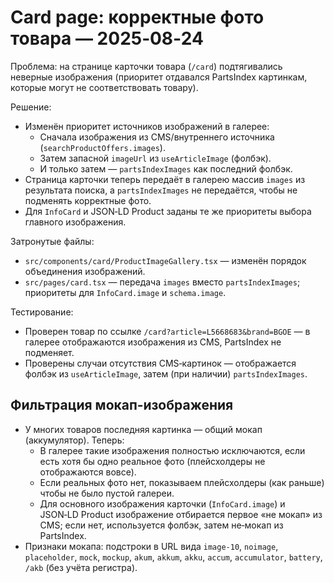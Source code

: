 # Card page: корректные фото товара — 2025‑08‑24

Проблема: на странице карточки товара (`/card`) подтягивались неверные изображения (приоритет отдавался PartsIndex картинкам, которые могут не соответствовать товару).

Решение:

- Изменён приоритет источников изображений в галерее:
  - Сначала изображения из CMS/внутреннего источника (`searchProductOffers.images`).
  - Затем запасной `imageUrl` из `useArticleImage` (фолбэк).
  - И только затем — `partsIndexImages` как последний фолбэк.
- Страница карточки теперь передаёт в галерею массив `images` из результата поиска, а `partsIndexImages` не передаётся, чтобы не подменять корректные фото.
- Для `InfoCard` и JSON‑LD Product заданы те же приоритеты выбора главного изображения.

Затронутые файлы:

- `src/components/card/ProductImageGallery.tsx` — изменён порядок объединения изображений.
- `src/pages/card.tsx` — передача `images` вместо `partsIndexImages`; приоритеты для `InfoCard.image` и `schema.image`.

Тестирование:

- Проверен товар по ссылке `/card?article=L5668683&brand=BGOE` — в галерее отображаются изображения из CMS, PartsIndex не подменяет.
- Проверены случаи отсутствия CMS‑картинок — отображается фолбэк из `useArticleImage`, затем (при наличии) `partsIndexImages`.

## Фильтрация мокап‑изображения

- У многих товаров последняя картинка — общий мокап (аккумулятор). Теперь:
  - В галерее такие изображения полностью исключаются, если есть хотя бы одно реальное фото (плейсхолдеры не отображаются вовсе).
  - Если реальных фото нет, показываем плейсхолдеры (как раньше) чтобы не было пустой галереи.
  - Для основного изображения карточки (`InfoCard.image`) и JSON‑LD Product изображение отбирается первое «не мокап» из CMS; если нет, используется фолбэк, затем не‑мокап из PartsIndex.
- Признаки мокапа: подстроки в URL вида `image-10`, `noimage`, `placeholder`, `mock`, `mockup`, `akum`, `akkum`, `akku`, `accum`, `accumulator`, `battery`, `/akb` (без учёта регистра).
